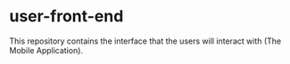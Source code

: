 # user-front-end

This repository contains the interface that the users will interact with (The Mobile Application).
